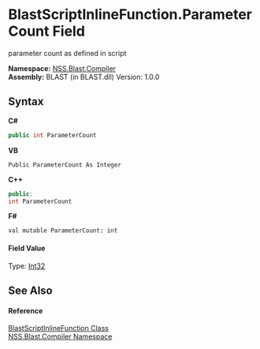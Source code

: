 # BlastScriptInlineFunction.ParameterCount Field
 

parameter count as defined in script

**Namespace:**&nbsp;<a href="26a25caa-f50b-92ad-f15c-dbb9db1493ae">NSS.Blast.Compiler</a><br />**Assembly:**&nbsp;BLAST (in BLAST.dll) Version: 1.0.0

## Syntax

**C#**<br />
``` C#
public int ParameterCount
```

**VB**<br />
``` VB
Public ParameterCount As Integer
```

**C++**<br />
``` C++
public:
int ParameterCount
```

**F#**<br />
``` F#
val mutable ParameterCount: int
```


#### Field Value
Type: <a href="https://docs.microsoft.com/dotnet/api/system.int32" target="_blank" rel="noopener noreferrer">Int32</a>

## See Also


#### Reference
<a href="3fbdacdd-dea0-1dcb-3082-313eb48e07f8">BlastScriptInlineFunction Class</a><br /><a href="26a25caa-f50b-92ad-f15c-dbb9db1493ae">NSS.Blast.Compiler Namespace</a><br />